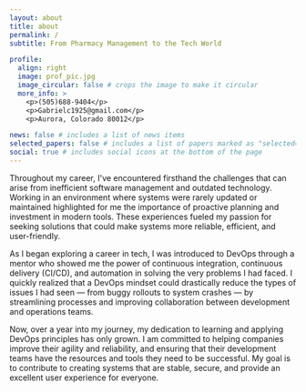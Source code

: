 ```yaml
---
layout: about
title: about
permalink: /
subtitle: From Pharmacy Management to the Tech World

profile:
  align: right
  image: prof_pic.jpg
  image_circular: false # crops the image to make it circular
  more_info: >
    <p>(505)688-9404</p>
    <p>Gabrielc1925@gmail.com</p>
    <p>Aurora, Colorado 80012</p>

news: false # includes a list of news items
selected_papers: false # includes a list of papers marked as "selected={true}"
social: true # includes social icons at the bottom of the page
---
```


Throughout my career, I've encountered firsthand the challenges that can arise from inefficient software management and outdated technology. Working in an environment where systems were rarely updated or maintained highlighted for me the importance of proactive planning and investment in modern tools. These experiences fueled my passion for seeking solutions that could make systems more reliable, efficient, and user-friendly.

As I began exploring a career in tech, I was introduced to DevOps through a mentor who showed me the power of continuous integration, continuous delivery (CI/CD), and automation in solving the very problems I had faced. I quickly realized that a DevOps mindset could drastically reduce the types of issues I had seen — from buggy rollouts to system crashes — by streamlining processes and improving collaboration between development and operations teams.

Now, over a year into my journey, my dedication to learning and applying DevOps principles has only grown. I am committed to helping companies improve their agility and reliability, and ensuring that their development teams have the resources and tools they need to be successful. My goal is to contribute to creating systems that are stable, secure, and provide an excellent user experience for everyone.
